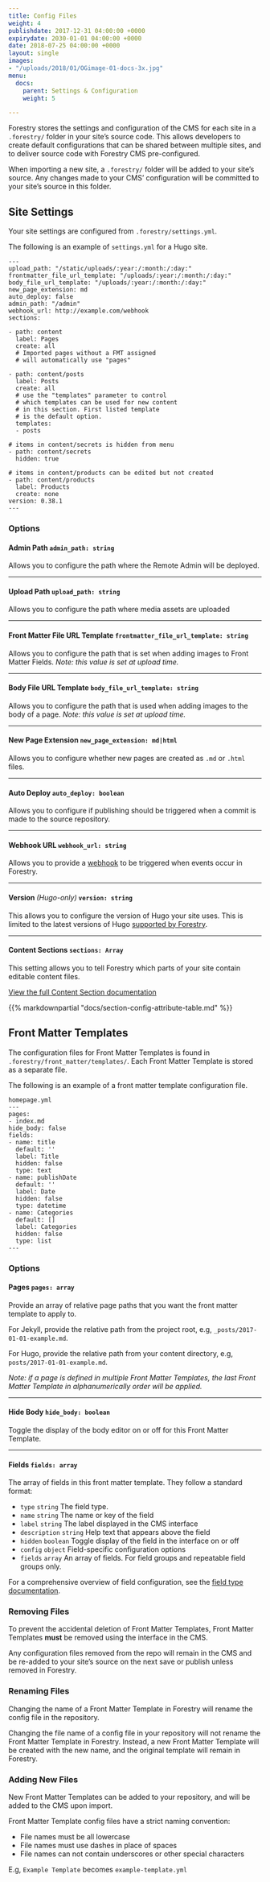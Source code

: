 ```yaml
---
title: Config Files
weight: 4
publishdate: 2017-12-31 04:00:00 +0000
expirydate: 2030-01-01 04:00:00 +0000
date: 2018-07-25 04:00:00 +0000
layout: single
images:
- "/uploads/2018/01/OGimage-01-docs-3x.jpg"
menu:
  docs:
    parent: Settings & Configuration
    weight: 5

---
```

Forestry stores the settings and configuration of the CMS for each site in a `.forestry/` folder in your site’s source code. This allows developers to create default configurations that can be shared between multiple sites, and to deliver source code with Forestry CMS pre-configured.

When importing a new site, a `.forestry/` folder will be added to your site’s source. Any changes made to your CMS’ configuration will be committed to your site’s source in this folder.

## Site Settings

Your site settings are configured from `.forestry/settings.yml`.

The following is an example of `settings.yml` for a Hugo site.

    ---
    upload_path: "/static/uploads/:year:/:month:/:day:"
    frontmatter_file_url_template: "/uploads/:year:/:month:/:day:"
    body_file_url_template: "/uploads/:year:/:month:/:day:"
    new_page_extension: md
    auto_deploy: false
    admin_path: "/admin"
    webhook_url: http://example.com/webhook
    sections:

    - path: content
      label: Pages
      create: all
      # Imported pages without a FMT assigned
      # will automatically use "pages"

    - path: content/posts
      label: Posts
      create: all
      # use the "templates" parameter to control
      # which templates can be used for new content
      # in this section. First listed template
      # is the default option.
      templates:
      - posts

    # items in content/secrets is hidden from menu
    - path: content/secrets
      hidden: true

    # items in content/products can be edited but not created
    - path: content/products
      label: Products
      create: none
    version: 0.38.1
    ---

### Options

<h4 id="site-settings-admin-path">Admin Path <code>admin_path: string</code></h4>

Allows you to configure the path where the Remote Admin will be deployed.

---

<h4 id="site-settings-upload-path">Upload Path <code>upload_path: string</code></h4>

Allows you to configure the path where media assets are uploaded

---

<h4 id="site-settings-front-matter-file-url">Front Matter File URL Template <code>frontmatter_file_url_template: string</code></h4>

Allows you to configure the path that is set when adding images to Front Matter Fields. _Note: this value is set at upload time._

---

<h4 id="site-settings-body-file-url">Body File URL Template <code>body_file_url_template: string</code></h4>

Allows you to configure the path that is used when adding images to the body of a page. _Note: this value is set at upload time._

---

<h4 id="site-settings-new-page-extension">New Page Extension <code>new_page_extension: md|html</code></h4>

Allows you to configure whether new pages are created as `.md` or `.html` files.

---

<h4 id="site-settings-auto-deploy">Auto Deploy <code>auto_deploy: boolean</code></h4>

Allows you to configure if publishing should be triggered when a commit is made to the source repository.

---

<h4 id="site-settings-webhook-url">Webhook URL <code>webhook_url: string</code></h4>

Allows you to provide a [webhook](/docs/hosting/webhooks/) to be triggered when events occur in Forestry.

---

<h4 id="site-settings-version">Version <em style="font-weight: normal;">(Hugo-only)</em> <code>version: string</code></h4>

This allows you to configure the version of Hugo your site uses. This is limited to the latest versions of Hugo [supported by Forestry](https://forestry.io/docs/faq/what-versions-of-hugo-do-you-support/).

---

<h4 id="site-settings-content-sections">Content Sections <code>sections: Array</code></h4>

This setting allows you to tell Forestry which parts of your site contain editable content files.

[View the full Content Section documentation](/docs/settings/content-sections)

{{% markdownpartial "docs/section-config-attribute-table.md" %}}

## Front Matter Templates

The configuration files for Front Matter Templates is found in `.forestry/front_matter/templates/`. Each Front Matter Template is stored as a separate file.

The following is an example of a front matter template configuration file.

    homepage.yml
    ---
    pages:
    - index.md
    hide_body: false
    fields:
    - name: title
      default: ''
      label: Title
      hidden: false
      type: text
    - name: publishDate
      default: ''
      label: Date
      hidden: false
      type: datetime
    - name: Categories
      default: []
      label: Categories
      hidden: false
      type: list
    ---

### Options

<h4 id="fmt-settings-pages">Pages <code>pages: array</code></h4>

Provide an array of relative page paths that you want the front matter template to apply to.

For Jekyll, provide the relative path from the project root, e.g, `_posts/2017-01-01-example.md`.

For Hugo, provide the relative path from your content directory, e.g, `posts/2017-01-01-example.md`.

_Note: if a page is defined in multiple Front Matter Templates, the last Front Matter Template in alphanumerically order will be applied._

---

<h4 id="fmt-settings-hide-body">Hide Body <code>hide_body: boolean</code></h4>

Toggle the display of the body editor on or off for this Front Matter Template.

---

<h4 id="fmt-settings-fields">Fields <code>fields: array</code></h4>

The array of fields in this front matter template. They follow a standard format:

* `type` `string` The field type.
* `name` `string` The name or key of the field
* `label` `string` The label displayed in the CMS interface
* `description` `string` Help text that appears above the field
* `hidden` `boolean` Toggle display of the field in the interface on or off
* `config` `object` Field-specific configuration options
* `fields` `array` An array of fields. For field groups and repeatable field groups only.

For a comprehensive overview of field configuration, see the [field type documentation](/docs/settings/fields).

### Removing Files

To prevent the accidental deletion of Front Matter Templates, Front Matter Templates **must** be removed using the interface in the CMS.

Any configuration files removed from the repo will remain in the CMS and be re-added to your site’s source on the next save or publish unless removed in Forestry.

### Renaming Files

Changing the name of a Front Matter Template in Forestry will rename the config file in the repository.

Changing the file name of a config file in your repository will not rename the Front Matter Template in Forestry. Instead, a new Front Matter Template will be created with the new name, and the original template will remain in Forestry.

### Adding New Files

New Front Matter Templates can be added to your repository, and will be added to the CMS upon import.

Front Matter Template config files have a strict naming convention:

* File names must be all lowercase
* File names must use dashes in place of spaces
* File names can not contain underscores or other special characters

E.g, `Example Template` becomes `example-template.yml`